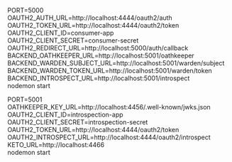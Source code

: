PORT=5000 \
  OAUTH2_AUTH_URL=http://localhost:4444/oauth2/auth \
  OAUTH2_TOKEN_URL=http://localhost:4444/oauth2/token \
  OAUTH2_CLIENT_ID=consumer-app \
  OAUTH2_CLIENT_SECRET=consumer-secret \
  OAUTH2_REDIRECT_URL=http://localhost:5000/auth/callback \
  BACKEND_OATHKEEPER_URL=http://localhost:5001/oathkeeper \
  BACKEND_WARDEN_SUBJECT_URL=http://localhost:5001/warden/subject \
  BACKEND_WARDEN_TOKEN_URL=http://localhost:5001/warden/token \
  BACKEND_INTROSPECT_URL=http://localhost:5001/introspect \
  nodemon start

PORT=5001 \
  OATHKEEPER_KEY_URL=http://localhost:4456/.well-known/jwks.json \
  OAUTH2_CLIENT_ID=introspection-app \
  OAUTH2_CLIENT_SECRET=introspection-secret \
  OAUTH2_TOKEN_URL=http://localhost:4444/oauth2/token \
  OAUTH2_INTROSPECT_URL=http://localhost:4444/oauth2/introspect \
  KETO_URL=http://localhost:4466 \
  nodemon start
